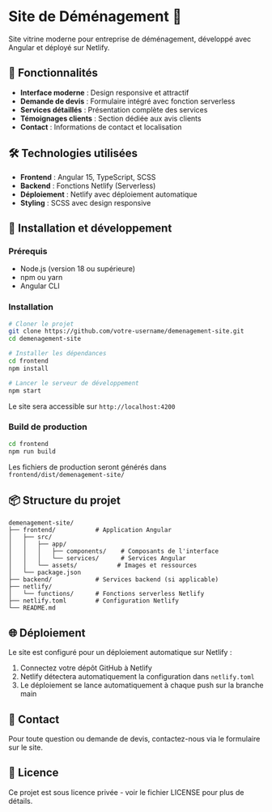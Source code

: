 # Site de Déménagement 🚚

Site vitrine moderne pour entreprise de déménagement, développé avec Angular et déployé sur Netlify.

## 🌟 Fonctionnalités

- **Interface moderne** : Design responsive et attractif
- **Demande de devis** : Formulaire intégré avec fonction serverless
- **Services détaillés** : Présentation complète des services
- **Témoignages clients** : Section dédiée aux avis clients
- **Contact** : Informations de contact et localisation

## 🛠️ Technologies utilisées

- **Frontend** : Angular 15, TypeScript, SCSS
- **Backend** : Fonctions Netlify (Serverless)
- **Déploiement** : Netlify avec déploiement automatique
- **Styling** : SCSS avec design responsive

## 🚀 Installation et développement

### Prérequis
- Node.js (version 18 ou supérieure)
- npm ou yarn
- Angular CLI

### Installation

```bash
# Cloner le projet
git clone https://github.com/votre-username/demenagement-site.git
cd demenagement-site

# Installer les dépendances
cd frontend
npm install

# Lancer le serveur de développement
npm start
```

Le site sera accessible sur `http://localhost:4200`

### Build de production

```bash
cd frontend
npm run build
```

Les fichiers de production seront générés dans `frontend/dist/demenagement-site/`

## 📦 Structure du projet

```
demenagement-site/
├── frontend/           # Application Angular
│   ├── src/
│   │   ├── app/
│   │   │   ├── components/    # Composants de l'interface
│   │   │   └── services/      # Services Angular
│   │   └── assets/           # Images et ressources
│   └── package.json
├── backend/            # Services backend (si applicable)
├── netlify/
│   └── functions/      # Fonctions serverless Netlify
├── netlify.toml        # Configuration Netlify
└── README.md
```

## 🌐 Déploiement

Le site est configuré pour un déploiement automatique sur Netlify :

1. Connectez votre dépôt GitHub à Netlify
2. Netlify détectera automatiquement la configuration dans `netlify.toml`
3. Le déploiement se lance automatiquement à chaque push sur la branche main

## 📧 Contact

Pour toute question ou demande de devis, contactez-nous via le formulaire sur le site.

## 📄 Licence

Ce projet est sous licence privée - voir le fichier LICENSE pour plus de détails.
